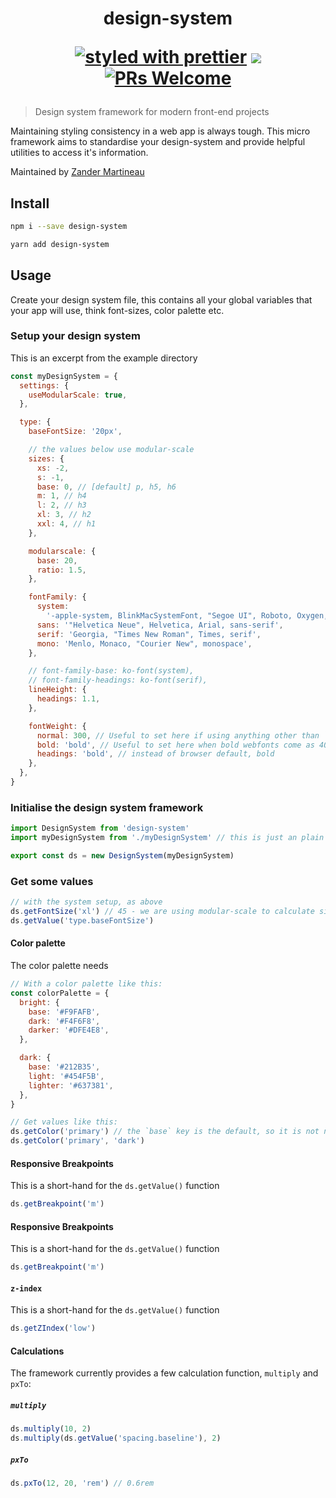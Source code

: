 <h1 align="center">
  design-system

  [![styled with prettier](https://img.shields.io/badge/styled_with-prettier-ff69b4.svg?style=flat-square)](https://github.com/prettier/prettier)
  ![](https://img.shields.io/badge/licence-MIT-blue.svg?style=flat-square)
  [![PRs Welcome](https://img.shields.io/badge/PRs-welcome-brightgreen.svg?style=flat-square)](http://makeapullrequest.com)
</h1>

> Design system framework for modern front-end projects

Maintaining styling consistency in a web app is always tough. This micro framework aims to standardise your design-system and provide helpful utilities to access it's information.

Maintained by [Zander Martineau](https://github.com/mrmartineau)

## Install
```sh
npm i --save design-system

yarn add design-system
```

## Usage
Create your design system file, this contains all your global variables that your app will use, think font-sizes, color palette etc.

### Setup your design system
This is an excerpt from the example directory

```js
const myDesignSystem = {
  settings: {
    useModularScale: true,
  },

  type: {
    baseFontSize: '20px',

    // the values below use modular-scale
    sizes: {
      xs: -2,
      s: -1,
      base: 0, // [default] p, h5, h6
      m: 1, // h4
      l: 2, // h3
      xl: 3, // h2
      xxl: 4, // h1
    },

    modularscale: {
      base: 20,
      ratio: 1.5,
    },

    fontFamily: {
      system:
        '-apple-system, BlinkMacSystemFont, "Segoe UI", Roboto, Oxygen, Ubuntu, Cantarell, "Fira Sans", "Droid Sans"',
      sans: '"Helvetica Neue", Helvetica, Arial, sans-serif',
      serif: 'Georgia, "Times New Roman", Times, serif',
      mono: 'Menlo, Monaco, "Courier New", monospace',
    },

    // font-family-base: ko-font(system),
    // font-family-headings: ko-font(serif),
    lineHeight: {
      headings: 1.1,
    },

    fontWeight: {
      normal: 300, // Useful to set here if using anything other than `normal`
      bold: 'bold', // Useful to set here when bold webfonts come as 400 font-weight.
      headings: 'bold', // instead of browser default, bold
    },
  },
}
```

### Initialise the design system framework
```js
import DesignSystem from 'design-system'
import myDesignSystem from './myDesignSystem' // this is just an plain old javascript object

export const ds = new DesignSystem(myDesignSystem)
```

### Get some values

```js
// with the system setup, as above
ds.getFontSize('xl') // 45 - we are using modular-scale to calculate sizes
ds.getValue('type.baseFontSize')
```

#### Color palette
The color palette needs
```js
// With a color palette like this:
const colorPalette = {
  bright: {
    base: '#F9FAFB',
    dark: '#F4F6F8',
    darker: '#DFE4E8',
  },

  dark: {
    base: '#212B35',
    light: '#454F5B',
    lighter: '#637381',
  },
}

// Get values like this:
ds.getColor('primary') // the `base` key is the default, so it is not needed
ds.getColor('primary', 'dark')
```

#### Responsive Breakpoints
This is a short-hand for the `ds.getValue()` function
```js
ds.getBreakpoint('m')
```

#### Responsive Breakpoints
This is a short-hand for the `ds.getValue()` function
```js
ds.getBreakpoint('m')
```

#### `z-index`
This is a short-hand for the `ds.getValue()` function
```js
ds.getZIndex('low')
```

#### Calculations
The framework currently provides a few calculation function, `multiply` and `pxTo`:

##### `multiply`
```js
ds.multiply(10, 2)
ds.multiply(ds.getValue('spacing.baseline'), 2)
```

##### `pxTo`
```js
ds.pxTo(12, 20, 'rem') // 0.6rem
```




